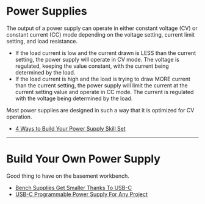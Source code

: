 <!--
Maintainer:   jeffskinnerbox@yahoo.com / www.jeffskinnerbox.me
Version:      0.0.0
-->



# Power Supplies
The output of a power supply can operate in either constant voltage (CV) or constant current (CC) mode depending on
the voltage setting, current limit setting, and load resistance.

* If the load current is low and the current drawn is LESS than the current
setting, the power supply will operate in CV mode. The voltage is regulated,
keeping the value constant, with the current being determined by the load.
* If the load current is high and the load is trying to draw MORE current than
the current setting, the power supply will limit the current at the current setting
value and operate in CC mode. The current is regulated with the voltage being
determined by the load.

Most power supplies are designed in such a way that it is optimized for CV operation.

* [4 Ways to Build Your Power Supply Skill Set](https://www.keysight.com/us/en/assets/7018-06003/ebooks/5992-2716.pdf)



-----



# Build Your Own Power Supply
Good thing to have on the basement workbench.

* [Bench Supplies Get Smaller Thanks To USB-C](https://hackaday.com/2020/10/19/bench-supplies-get-smaller-thanks-to-usb-c/)
* [USB-C Programmable Power Supply For Any Project](https://hackaday.com/2021/01/16/usb-c-programmable-power-supply-for-any-project/)


